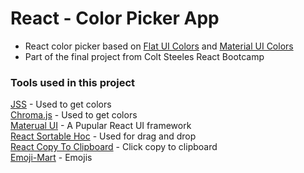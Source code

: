 # React - Color Picker App

* React color picker based on [Flat UI Colors](https://flatuicolors.com/) and [Material UI Colors](http://materialuicolors.co/?utm_source=launchers)
* Part of the final project from Colt Steeles React Bootcamp

### Tools used in this project

[JSS](https://cssinjs.org/) - Used to get colors<br>
[Chroma.js](https://gka.github.io/chroma.js/) - Used to get colors<br>
[Materual UI](https://material-ui.com/) - A Pupular React UI framework<br>
[React Sortable Hoc](https://github.com/clauderic/react-sortable-hoc) - Used for drag and drop<br>
[React Copy To Clipboard](https://www.npmjs.com/package/react-copy-to-clipboard) - Click copy to clipboard <br>
[Emoji-Mart](https://github.com/missive/emoji-mart) - Emojis <br>
